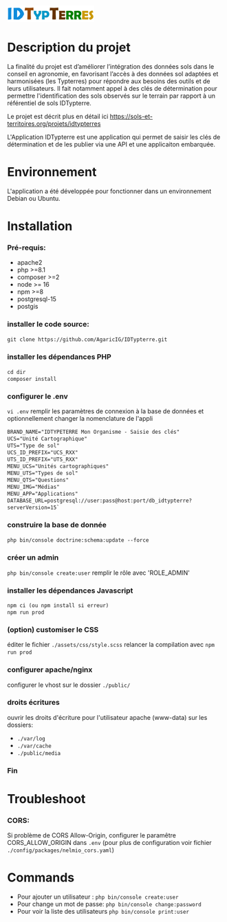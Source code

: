 <img src="https://github.com/AgaricIG/IDTypterre/blob/main/public/images/IDTypTerres.png" alt="Logo IDTypterre" width="40%"/>

# Description du projet

La finalité du projet est d’améliorer l’intégration des données sols dans le conseil en agronomie, en favorisant l’accès à des données sol adaptées et harmonisées (les Typterres) pour répondre aux besoins des outils et de leurs utilisateurs. Il fait notamment appel à des clés de détermination pour permettre l'identification des sols observés sur le terrain par rapport à un référentiel de sols IDTypterre.

Le projet est décrit plus en détail ici https://sols-et-territoires.org/projets/idtypterres

L'Application IDTypterre est une application qui permet de saisir les clés de détermination et de les publier via une API et une applicaiton embarquée.

# Environnement
L'application a été développée pour fonctionner dans un environnement Debian ou Ubuntu. 

# Installation
### Pré-requis:
- apache2
- php >=8.1
- composer >=2
- node >= 16
- npm >=8
- postgresql-15
- postgis

 ### installer le code source:
`git clone https://github.com/AgaricIG/IDTypterre.git`

### installer les dépendances PHP
```
cd dir
composer install
```

### configurer le .env
`vi .env`
remplir les paramètres de connexion à la base de données
et optionnellement changer la nomenclature de l'appli

    BRAND_NAME="IDTYPETERRE Mon Organisme - Saisie des clés"
    UCS="Unité Cartographique"
    UTS="Type de sol"
    UCS_ID_PREFIX="UCS_RXX"
    UTS_ID_PREFIX="UTS_RXX"
    MENU_UCS="Unités cartographiques"
    MENU_UTS="Types de sol"
    MENU_QTS="Questions"
    MENU_IMG="Médias"
    MENU_APP="Applications"
    DATABASE_URL=postgresql://user:pass@host:port/db_idtypterre?serverVersion=15`


### construire la base de donnée
`php bin/console doctrine:schema:update --force`

### créer un admin
`php bin/console create:user`
remplir le rôle avec 'ROLE_ADMIN'

### installer les dépendances Javascript
```
npm ci (ou npm install si erreur)
npm run prod
```

### (option) customiser le CSS
éditer le fichier `./assets/css/style.scss`
relancer la compilation avec `npm run prod`

### configurer apache/nginx
configurer le vhost sur le dossier `./public/`

### droits écritures
ouvrir les droits d'écriture pour l'utilisateur apache (www-data) sur les dossiers:
- `./var/log`
- `./var/cache`
- `./public/media`


### Fin

# Troubleshoot
### CORS:
Si problème de CORS Allow-Origin, configurer le paramêtre CORS_ALLOW_ORIGIN dans `.env`
(pour plus de configuration voir fichier `./config/packages/nelmio_cors.yaml`)

# Commands
- Pour ajouter un utilisateur :
`php bin/console create:user`
- Pour change un mot de passe:
`php bin/console change:password`
- Pour voir la liste des utilisateurs
`php bin/console print:user`


```

